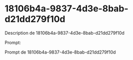 # 18106b4a-9837-4d3e-8bab-d21dd279f10d

Description de 18106b4a-9837-4d3e-8bab-d21dd279f10d

Prompt:

Prompt de 18106b4a-9837-4d3e-8bab-d21dd279f10d